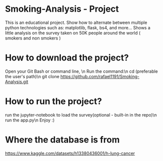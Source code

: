 # Smoking-Analysis - Project
This is an educational project.
Show how to alternate between multiple python technologies such as: matplotlib, flask, bs4, and more...
Shows a little analysis on the survey taken on 50K people around the world ( smokers and non smokers )

# How to download the project?
Open your Git Bash or command line, \n
Run the command:\n
cd <path> (preferable the user's path)\n
git clone https://github.com/rafael1191/Smoking-Analysis.git

# How to run the project?
run the jupyter-notebook to load the survey(optional - built-in in the repo)\n
run the app.py\n
Enjoy :)

# Where the database is from
https://www.kaggle.com/datasets/h13380436001/h-lung-cancer
